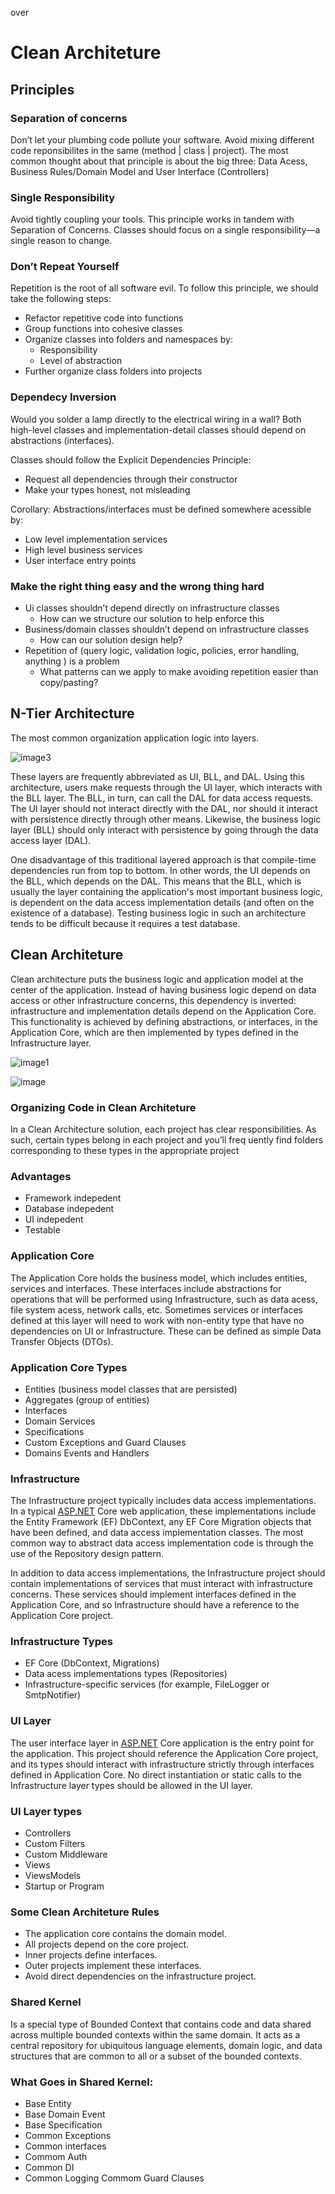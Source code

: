 over
# Clean Architeture

## **Principles**

### **Separation of concerns**

Don’t let your plumbing code pollute your software. Avoid mixing different code reponsibilites in the same (method | class | project). The most common thought about that principle is about the big three: Data Acess, Business Rules/Domain Model and User Interface (Controllers)

### **Single Responsibility**

Avoid tightly coupling your tools. This principle works in tandem with Separation of Concerns. Classes should focus on a single responsibility—a single reason to change.

### Don’t Repeat Yourself

Repetition is the root of all software evil. To follow this principle, we should take the following steps:

- Refactor repetitive code into functions
- Group functions into cohesive classes
- Organize classes into folders and namespaces by:
  - Responsibility
  - Level of abstraction
- Further organize class folders into projects

### Dependecy Inversion

Would you solder a lamp directly to the electrical wiring in a wall? Both high-level classes and implementation-detail classes should depend on abstractions (interfaces).

Classes should follow the Explicit Dependencies Principle:

- Request all dependencies through their constructor
- Make your types honest, not misleading

Corollary: Abstractions/interfaces must be defined somewhere acessible by:

- Low level implementation services
- High level business services
- User interface entry points

### Make the right thing easy and the wrong thing hard

- Ui classes shouldn’t depend directly on infrastructure classes
  - How can we structure our solution to help enforce this
- Business/domain classes shouldn’t depend on infrastructure classes
  - How can our solution design help?
- Repetition of (query logic, validation logic, policies, error handling, anything ) is a problem
  - What patterns can we apply to make avoiding repetition easier than copy/pasting?

## N-Tier Architecture

The most common organization application logic into layers.

![image3](https://github.com/user-attachments/assets/f012a8de-7a96-4d44-aea3-1ff57cc15c26)

These layers are frequently abbreviated as UI, BLL, and DAL. Using this architecture, users make requests through the UI layer, which interacts with the BLL layer. The BLL, in turn, can call the DAL for data access requests. The UI layer should not interact directly with the DAL, nor should it interact with persistence directly through other means. Likewise, the business logic layer (BLL) should only interact with persistence by going through the data access layer (DAL).

One disadvantage of this traditional layered approach is that compile-time dependencies run from top to bottom. In other words, the UI depends on the BLL, which depends on the DAL. This means that the BLL, which is usually the layer containing the application's most important business logic, is dependent on the data access implementation details (and often on the existence of a database). Testing business logic in such an architecture tends to be difficult because it requires a test database.

## Clean Architeture

Clean architecture puts the business logic and application model at the center of the application. Instead of having business logic depend on data access or other infrastructure concerns, this
dependency is inverted: infrastructure and implementation details depend on the Application Core. This functionality is achieved by defining abstractions, or interfaces, in the Application Core, which are then implemented by types defined in the Infrastructure layer.

![image1](https://github.com/user-attachments/assets/8f43a9e5-be4a-4f7a-8b31-2cb4747aba61)

![image](https://github.com/user-attachments/assets/5aa61ed5-5a16-4498-ae1f-a04a57069dbb)

### Organizing Code in Clean Architeture

In a Clean Architecture solution, 
each project has clear responsibilities. As such, certain types belong
in each project and you’ll freq
uently find folders corresponding to these types in the appropriate
project

### Advantages

- Framework indepedent
- Database indepedent
- UI indepedent
- Testable

### Application Core

The Application Core holds the business model, which includes entities, services and interfaces. These interfaces include abstractions for operations that will be performed using Infrastructure, such as data acess, file system acess, network calls, etc. Sometimes services or interfaces defined at this layer will need to work with non-entity type that have no dependencies on UI or Infrastructure. These can be defined as simple Data Transfer Objects (DTOs).

### **Application Core Types**

- Entities (business model classes that are persisted)
- Aggregates (group of entities)
- Interfaces
- Domain Services
- Specifications
- Custom Exceptions and Guard Clauses
- Domains Events and Handlers

### Infrastructure

The Infrastructure project typically includes data access implementations. In a typical [ASP.NET](http://asp.net/) Core web application, these implementations include the Entity Framework (EF) DbContext, any EF Core Migration objects that have been defined, and data access implementation classes. The most common way to abstract data access implementation code is through the use of the Repository design pattern.

In addition to data access implementations, the Infrastructure project should contain implementations of services that must interact with infrastructure concerns. These services should implement interfaces defined in the Application Core, and so Infrastructure should have a reference to the Application Core project.

### Infrastructure Types

- EF Core (DbContext, Migrations)
- Data acess implementations types (Repositories)
- Infrastructure-specific services (for example, FileLogger or SmtpNotifier)

### UI Layer

The user interface layer in [ASP.NET](http://ASP.NET) Core application is the entry point for the application. This project should reference the Application Core project, and its types should interact with infrastructure strictly through interfaces defined in Application Core. No direct instantiation or static calls to the Infrastructure layer types should be allowed in the UI layer.

### UI Layer types

- Controllers
- Custom Filters
- Custom Middleware
- Views
- ViewsModels
- Startup or Program

### Some Clean Architeture Rules

- The application core contains the domain model.
- All projects depend on the core project.
- Inner projects define interfaces.
- Outer projects implement these interfaces.
- Avoid direct dependencies on the infrastructure project.

### Shared Kernel

Is a special type of Bounded Context that contains code and data shared across multiple bounded contexts within the same domain. It acts as a central repository for ubiquitous language elements, domain logic, and data structures that are common to all or a subset of the bounded contexts.

### What Goes in Shared Kernel:

- Base Entity
- Base Domain Event
- Base Specification
- Common Exceptions
- Common interfaces
- Commom Auth
- Common DI
- Common Logging Commom Guard Clauses
